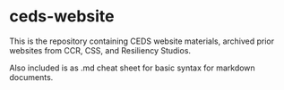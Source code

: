# ceds-website

This is the repository containing CEDS website materials, archived prior websites from CCR, CSS, and Resiliency Studios.

Also included is as .md cheat sheet for basic syntax for markdown documents.